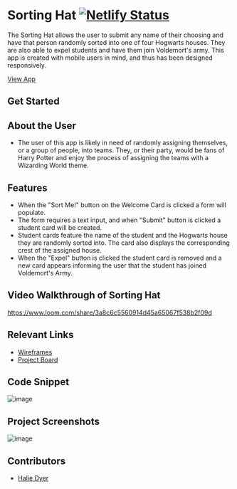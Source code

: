 # Sorting Hat [![Netlify Status](https://api.netlify.com/api/v1/badges/daa1923d-e2f4-4002-8ad7-b79b6e8f1c98/deploy-status)](https://app.netlify.com/sites/sorting-hat-hld/deploys)

The Sorting Hat allows the user to submit any name of their choosing and have that person randomly sorted into one of four Hogwarts houses. They are also able to expel students and have them join Voldemort's army. This app is created with mobile users in mind, and thus has been designed responsively. 

[View App](sorting-hat-hld.netlify.app)

## Get Started <!-- OPTIONAL, but doesn't hurt -->


## About the User <!-- This is a scaled down user persona -->
- The user of this app is likely in need of randomly assigning themselves, or a group of people, into teams. They, or their party, would be fans of Harry Potter and enjoy the process of assigning the teams with a Wizarding World theme. 

## Features <!-- List your app features using bullets! Do NOT use a paragraph. No one will read that! -->
- When the "Sort Me!" button on the Welcome Card is clicked a form will populate.
- The form requires a text input, and when "Submit" button is clicked a student card will be created.
- Student cards feature the name of the student and the Hogwarts house they are randomly sorted into. The card also displays the corresponding crest of the assigned house.
- When the "Expel" button is clicked the student card is removed and a new card appears informing the user that the student has joined Voldemort's Army. 

## Video Walkthrough of Sorting Hat <!-- A loom link is sufficient -->
https://www.loom.com/share/3a8c6c5560914d45a65067f538b2f09d

## Relevant Links <!-- Link to all the things that are required outside of the ones that have their own section -->
- [Wireframes](https://docs.google.com/presentation/d/1I9Ni_ZSxUJOZkZdR5mj41u3Yc_TfMSevZR7VhL-cUGc/edit?usp=sharing)
- [Project Board](https://github.com/DyerHL/sorting-hat/projects/1)

## Code Snippet <!-- OPTIONAL, but doesn't hurt -->
![image](https://user-images.githubusercontent.com/86806913/128586232-8fbc20b3-6068-4db4-855d-5b561699a7a7.png)

## Project Screenshots <!-- These can be inside of your project. Look at the repos from class and see how the images are included in the readme -->
![image](https://user-images.githubusercontent.com/86806913/128586635-ce0d0b17-eea7-4a87-80bd-1649be0261cd.png)

## Contributors
- [Halie Dyer](https://github.com/DyerHL)
